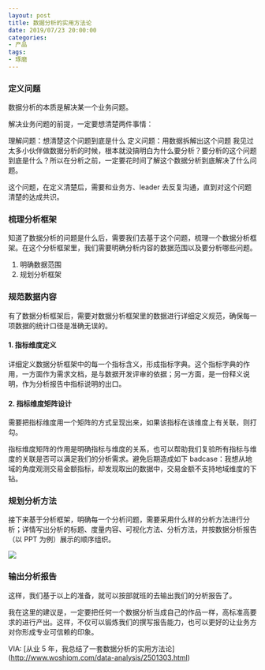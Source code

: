 ```yaml
---
layout: post
title: 数据分析的实用方法论
date: 2019/07/23 20:00:00
categories:
- 产品
tags:
- 琢磨
---
```


### 定义问题

数据分析的本质是解决某一个业务问题。

解决业务问题的前提，一定要想清楚两件事情：

理解问题：想清楚这个问题到底是什么
定义问题：用数据拆解出这个问题
我见过太多小伙伴做数据分析的时候，根本就没搞明白为什么要分析？要分析的这个问题到底是什么？所以在分析之前，一定要花时间了解这个数据分析到底解决了什么问题。

这个问题，在定义清楚后，需要和业务方、leader 去反复沟通，直到对这个问题清楚的达成共识。

### 梳理分析框架

知道了数据分析的问题是什么后，需要我们去基于这个问题，梳理一个数据分析框架。在这个分析框架里，我们需要明确分析内容的数据范围以及要分析哪些问题。

1. 明确数据范围
2. 规划分析框架

### 规范数据内容

有了数据分析框架后，需要对数据分析框架里的数据进行详细定义规范，确保每一项数据的统计口径是准确无误的。

#### 1. 指标维度定义

详细定义数据分析框架中的每一个指标含义，形成指标字典。这个指标字典的作用，一方面作为需求文档，是与数据开发评审的依据；另一方面，是一份释义说明，作为分析报告中指标说明的出口。

#### 2. 指标维度矩阵设计

需要把指标维度用一个矩阵的方式呈现出来，如果该指标在该维度上有关联，则打勾。

指标维度矩阵的作用是明确指标与维度的关系，也可以帮助我们复验所有指标与维度的关联是否可以满足我们的分析需求。避免后期造成如下 badcase：我想从地域的角度观测交易金额指标，却发现取出的数据中，交易金额不支持地域维度的下钻。

### 规划分析方法

接下来基于分析框架，明确每一个分析问题，需要采用什么样的分析方法进行分析；详情写出分析的标题、度量内容、可视化方法、分析方法，并按数据分析报告（以 PPT 为例）展示的顺序组织。

![](http://pics.naaln.com/blog/2019-07-24-120709.jpg-basicBlog)

### 输出分析报告

这样，我们基于以上的准备，就可以按部就班的去输出我们的分析报告了。

我在这里的建议是，一定要把任何一个数据分析当成自己的作品一样，高标准高要求的进行产出。这样，不仅可以锻炼我们的撰写报告能力，也可以更好的让业务方对你形成专业可信赖的印象。

VIA:
[从业 5 年，我总结了一套数据分析的实用方法论]
(http://www.woshipm.com/data-analysis/2501303.html)

